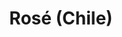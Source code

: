 ---
image:
title: Rosé (Chile)
description:
price: '6.00'
available: true
menu_name: _our_menus/wines.md
---